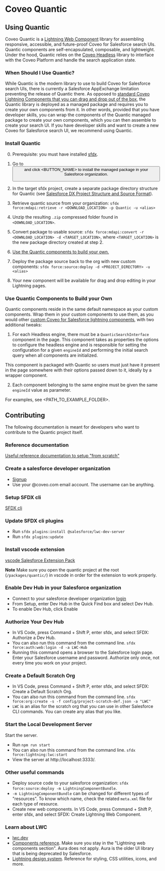 # Coveo Quantic

## Using Quantic

Coveo Quantic is a [Lightning Web Component](https://developer.salesforce.com/docs/component-library/documentation/en/lwc) library for assembling responsive, accessible, and future-proof Coveo for Salesforce search UIs. Quantic components are self-encapsulated, composable, and lightweight.
Under the hood, Quantic relies on the [Coveo Headless](https://docs.coveo.com/headless) library to interface with the Coveo Platform and handle the search application state.

### When Should I Use Quantic?

While Quantic is the modern library to use to build Coveo for Salesforce search UIs, there is currently a Salesforce AppExchange limitation preventing the release of Quantic there.
As opposed to [standard Coveo Lightning Components that you can drag and drop out of the box](https://docs.coveo.com/en/1033/#adding-lightning-components), the Quantic library is deployed as a managed package and requires you to create your own components from it.
In other words, provided that you have developer skills, you can wrap the components of the Quantic managed package to create your own components, which you can then assemble to create your search UI.
If you have developer skills and want to create a new Coveo for Salesforce search UI, we recommend using Quantic.

### Install Quantic

0. Prerequisite: you must have installed [sfdx](https://developer.salesforce.com/tools/sfdxcli).

1. Go to <BUTTON LOCATION> and click <BUTTON_NAME> to install the managed package in your Salesforce organization.
2. In the target sfdx project, create a separate package directory structure for Quantic (see [Salesforce DX Project Structure and Source Format](https://developer.salesforce.com/docs/atlas.en-us.sfdx_dev.meta/sfdx_dev/sfdx_dev_source_file_format.htm)).
3. Retrieve quantic source from your organization: `sfdx force:mdapi:retrieve -r <DOWNLOAD_LOCATION> -p Quantic -u <alias>`
4. Unzip the resulting `.zip` compressed folder found in `<DOWNLOAD_LOCATION>`.
5. Convert package to usable source: `sfdx force:mdapi:convert -r <DOWNLOAD_LOCATION> -d <TARGET_LOCATION>`, where `<TARGET_LOCATION>` is the new package directory created at step 2.
6. [Use the Quantic components to build your own.](#use-quantic-components)
7. Deploy the package source back to the org with new custom components: `sfdx force:source:deploy -d <PROJECT_DIRECTORY> -u <alias>`
8. Your new component will be available for drag and drop editing in your Lightning pages.

### Use Quantic Components to Build your Own

Quantic components reside in the same default namespace as your custom components.
Wrap them in your custom components to use them, as you would other [custom Coveo for Salesforce lightning components](https://docs.coveo.com/en/1193), with two additional tweaks:

1. For each Headless engine, there must be a `QuanticSearchInterface` component in the page. This component takes as properties the options to configure the headless engine and is responsible for setting the configuration for a given `engineId` and performing the initial search query when all components are initialized.

  This component is packaged with Quantic so users must just have it present in the page somewhere with their options passed down to it, ideally by a wrapper component.

2. Each component belonging to the same engine must be given the same `engineId` value as parameter.

For examples, see <PATH_TO_EXAMPLE_FOLDER>.

## Contributing

The following documentation is meant for developers who want to contribute to the Quantic project itself.

### Reference documentation

[Useful reference documentation to setup "from scratch"](https://developer.salesforce.com/docs/component-library/documentation/en/lwc/lwc.get_started_local_dev_setup)

### Create a salesforce developer organization

- [Signup](https://developer.salesforce.com/signup)
- Use your @coveo.com email account. The username can be anything.

### Setup SFDX cli

[SFDX cli](https://developer.salesforce.com/tools/sfdxcli)

### Update SFDX cli plugins

- Run `sfdx plugins:install @salesforce/lwc-dev-server`
- Run `sfdx plugins:update`

### Install vscode extension

[vscode Salesforce Extension Pack](https://marketplace.visualstudio.com/items?itemName=salesforce.salesforcedx-vscode)

**Note** Make sure you open the quantic project at the root (`/packages/quantic/`) in vscode in order for the extension to work properly.

### Enable Dev Hub in your Salesforce organization

- Connect to your salesforce developer organization [login](http://login.salesforce.com/)
- From Setup, enter Dev Hub in the Quick Find box and select Dev Hub.
- To enable Dev Hub, click Enable

### Authorize Your Dev Hub

- In VS Code, press Command + Shift P, enter sfdx, and select SFDX: Authorize a Dev Hub.
- You can also run this command from the command line. `sfdx force:auth:web:login -d -a LWC-Hub`
- Running this command opens a browser to the Salesforce login page. Enter your Salesforce username and password. Authorize only once, not every time you work on your project.

### Create a Default Scratch Org

- In VS Code, press Command + Shift P, enter sfdx, and select SFDX: Create a Default Scratch Org.
- You can also run this command from the command line. `sfdx force:org:create -s -f config/project-scratch-def.json -a "LWC"`
- `LWC` is an alias for the scratch org that you can use in other Salesforce CLI commands. You can create any alias that you like.

### Start the Local Development Server

Start the server.

- Run `npm run start`
- You can also run this command from the command line. `sfdx force:lightning:lwc:start`
- View the server at http://localhost:3333/.

### Other useful commands

- Deploy source code to your salesforce organization: `sfdx force:source:deploy -m LightningComponentBundle`.
- `-m LightningComponentBundle` can be changed for different types of "resources". To know which name, check the related `meta.xml` file for each type of resource.
- Create new web components. In VS Code, press Command + Shift P, enter sfdx, and select SFDX: Create Lightning Web Component.

### Learn about LWC

- [lwc.dev](https://lwc.dev/)
- [Components reference](https://developer.salesforce.com/docs/component-library/overview/components). Make sure you stay in the "Lightning web components section". Aura does not apply. Aura is the older UI library that is being deprecated by Salesforce.
- [Lightning design system](https://www.lightningdesignsystem.com/). Reference for styling, CSS utilities, icons, and more.